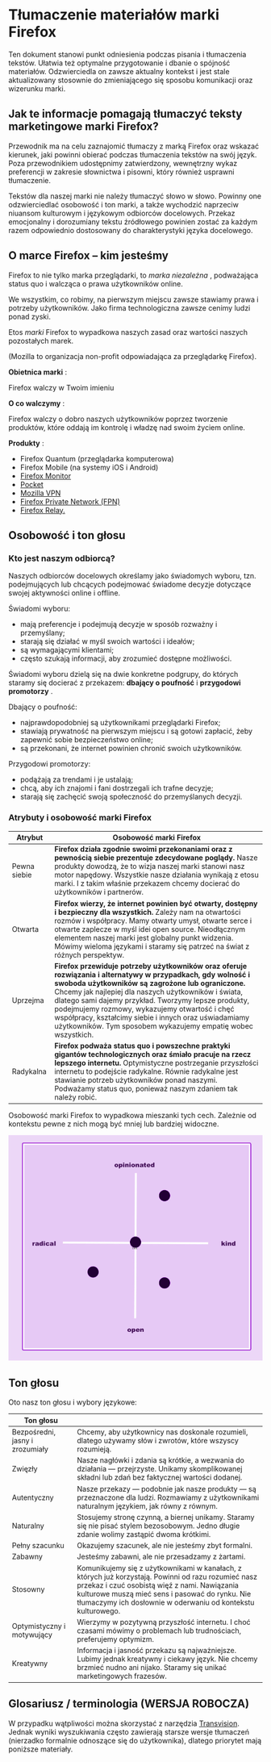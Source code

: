 Tłumaczenie materiałów marki Firefox
====================================

Ten dokument stanowi punkt odniesienia podczas pisania i tłumaczenia tekstów. Ułatwia też optymalne przygotowanie i dbanie o spójność materiałów. Odzwierciedla on zawsze aktualny kontekst i jest stale aktualizowany stosownie do zmieniającego się sposobu komunikacji oraz wizerunku marki.

Jak te informacje pomagają tłumaczyć teksty marketingowe marki Firefox?
-----------------------------------------------------------------------

Przewodnik ma na celu zaznajomić tłumaczy z marką Firefox oraz wskazać kierunek, jaki powinni obierać podczas tłumaczenia tekstów na swój język. Poza przewodnikiem udostępnimy zatwierdzony, wewnętrzny wykaz preferencji w zakresie słownictwa i pisowni, który również usprawni tłumaczenie.

Tekstów dla naszej marki nie należy tłumaczyć słowo w słowo. Powinny one odzwierciedlać osobowość i ton marki, a także wychodzić naprzeciw niuansom kulturowym i językowym odbiorców docelowych. Przekaz emocjonalny i dorozumiany tekstu źródłowego powinien zostać za każdym razem odpowiednio dostosowany do charakterystyki języka docelowego.

O marce Firefox – kim jesteśmy
------------------------------

Firefox to nie tylko marka przeglądarki, to *marka niezależna* , podważająca status quo i walcząca o prawa użytkowników online.

We wszystkim, co robimy, na pierwszym miejscu zawsze stawiamy prawa i potrzeby użytkowników. Jako firma technologiczna zawsze cenimy ludzi ponad zyski.

Etos *marki* Firefox to wypadkowa naszych zasad oraz wartości naszych pozostałych marek.

\(Mozilla to organizacja non\-profit odpowiadająca za przeglądarkę Firefox\).

**Obietnica marki** :

Firefox walczy w Twoim imieniu

**O co walczymy** :

Firefox walczy o dobro naszych użytkowników poprzez tworzenie produktów, które oddają im kontrolę i władzę nad swoim życiem online.

**Produkty** :

* Firefox Quantum \(przeglądarka komputerowa\)
* Firefox Mobile \(na systemy iOS i Android\)
* [Firefox Monitor](https://monitor.firefox.com/)
* [Pocket](https://play.google.com/store/apps/)
* [Mozilla VPN](https://vpn.mozilla.org/)
* [Firefox Private Network \(FPN\)](https://fpn.firefox.com/)
* [Firefox Relay.](https://relay.firefox.com/)

Osobowość i ton głosu
---------------------

### Kto jest naszym odbiorcą?

Naszych odbiorców docelowych określamy jako świadomych wyboru, tzn. podejmujących lub chcących podejmować świadome decyzje dotyczące swojej aktywności online i offline.

Świadomi wyboru:

* mają preferencje i podejmują decyzje w sposób rozważny i przemyślany;
* starają się działać w myśl swoich wartości i ideałów;
* są wymagającymi klientami;
* często szukają informacji, aby zrozumieć dostępne możliwości.

Świadomi wyboru dzielą się na dwie konkretne podgrupy, do których staramy się docierać z przekazem: **dbający o poufność** i **przygodowi promotorzy** .

Dbający o poufność:

* najprawdopodobniej są użytkownikami przeglądarki Firefox;
* stawiają prywatność na pierwszym miejscu i są gotowi zapłacić, żeby zapewnić sobie bezpieczeństwo online;
* są przekonani, że internet powinien chronić swoich użytkowników.

Przygodowi promotorzy:

* podążają za trendami i je ustalają;
* chcą, aby ich znajomi i fani dostrzegali ich trafne decyzje;
* starają się zachęcić swoją społeczność do przemyślanych decyzji.

### Atrybuty i osobowość marki Firefox

| **Atrybut**  |                                                                                                                                                                                                                  **Osobowość marki Firefox**                                                                                                                                                                                                                  |
|--------------|---------------------------------------------------------------------------------------------------------------------------------------------------------------------------------------------------------------------------------------------------------------------------------------------------------------------------------------------------------------------------------------------------------------------------------------------------------------|
| Pewna siebie | **Firefox działa zgodnie swoimi przekonaniami oraz z pewnością siebie prezentuje zdecydowane poglądy.** Nasze produkty dowodzą, że to wizja naszej marki stanowi nasz motor napędowy. Wszystkie nasze działania wynikają z etosu marki. I z takim właśnie przekazem chcemy docierać do użytkowników i partnerów.                                                                                                                                              |
| Otwarta      | **Firefox wierzy, że internet powinien być otwarty, dostępny i bezpieczny dla wszystkich.** Zależy nam na otwartości rozmów i współpracy. Mamy otwarty umysł, otwarte serce i otwarte zaplecze w myśl idei open source. Nieodłącznym elementem naszej marki jest globalny punkt widzenia. Mówimy wieloma językami i staramy się patrzeć na świat z różnych perspektyw.                                                                                        |
| Uprzejma     | **Firefox przewiduje potrzeby użytkowników oraz oferuje rozwiązania i alternatywy w przypadkach, gdy wolność i swoboda użytkowników są zagrożone lub ograniczone.** Chcemy jak najlepiej dla naszych użytkowników i świata, dlatego sami dajemy przykład. Tworzymy lepsze produkty, podejmujemy rozmowy, wykazujemy otwartość i chęć współpracy, kształcimy siebie i innych oraz uświadamiamy użytkowników. Tym sposobem wykazujemy empatię wobec wszystkich. |
| Radykalna    | **Firefox podważa status quo i powszechne praktyki gigantów technologicznych oraz śmiało pracuje na rzecz lepszego internetu.** Optymistyczne postrzeganie przyszłości internetu to podejście radykalne. Równie radykalne jest stawianie potrzeb użytkowników ponad naszymi. Podważamy status quo, ponieważ naszym zdaniem tak należy robić.                                                                                                                  |

Osobowość marki Firefox to wypadkowa mieszanki tych cech. Zależnie od kontekstu pewne z nich mogą być mniej lub bardziej widoczne.

![Matryca osobowości Firefox](../images/firefox_marketing/firefox_personality_en.png)

Ton głosu
---------

Oto nasz ton głosu i wybory językowe:

|            Ton głosu            |                                                                                                                                                                                                                                                                       |
|---------------------------------|-----------------------------------------------------------------------------------------------------------------------------------------------------------------------------------------------------------------------------------------------------------------------|
| Bezpośredni, jasny i zrozumiały | Chcemy, aby użytkownicy nas doskonale rozumieli, dlatego używamy słów i zwrotów, które wszyscy rozumieją.                                                                                                                                                             |
| Zwięzły                         | Nasze nagłówki i zdania są krótkie, a wezwania do działania — przejrzyste.  Unikamy skomplikowanej składni lub zdań bez faktycznej wartości dodanej.                                                                                                                  |
| Autentyczny                     | Nasze przekazy — podobnie jak nasze produkty — są przeznaczone dla ludzi. Rozmawiamy z użytkownikami naturalnym językiem, jak równy z równym.                                                                                                                         |
| Naturalny                       | Stosujemy stronę czynną, a biernej unikamy. Staramy się nie pisać stylem bezosobowym. Jedno długie zdanie wolimy zastąpić dwoma krótkimi.                                                                                                                             |
| Pełny szacunku                  | Okazujemy szacunek, ale nie jesteśmy zbyt formalni.                                                                                                                                                                                                                   |
| Zabawny                         | Jesteśmy zabawni, ale nie przesadzamy z żartami.                                                                                                                                                                                                                      |
| Stosowny                        | Komunikujemy się z użytkownikami w kanałach, z których już korzystają. Powinni od razu rozumieć nasz przekaz i czuć osobistą więź z nami. Nawiązania kulturowe muszą mieć sens i pasować do rynku. Nie tłumaczymy ich dosłownie w oderwaniu od kontekstu kulturowego. |
| Optymistyczny i motywujący      | Wierzymy w pozytywną przyszłość internetu. I choć czasami mówimy o problemach lub trudnościach, preferujemy optymizm.                                                                                                                                                 |
| Kreatywny                       | Informacja i jasność przekazu są najważniejsze. Lubimy jednak kreatywny i ciekawy język. Nie chcemy brzmieć nudno ani nijako. Staramy się unikać marketingowych frazesów.                                                                                             |

Glosariusz / terminologia \(WERSJA ROBOCZA\)
----------------------------------------------

W przypadku wątpliwości można skorzystać z narzędzia [Transvision](https://transvision.mozfr.org/). Jednak wyniki wyszukiwania często zawierają starsze wersje tłumaczeń \(nierzadko formalnie odnoszące się do użytkownika\), dlatego priorytet mają poniższe materiały.


